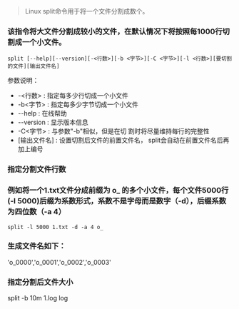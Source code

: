 >  Linux split命令用于将一个文件分割成数个。

### 该指令将大文件分割成较小的文件，在默认情况下将按照每1000行切割成一个小文件。

```
split [--help][--version][-<行数>][-b <字节>][-C <字节>][-l <行数>][要切割的文件][输出文件名]
```

参数说明：

- -<行数> : 指定每多少行切成一个小文件
- -b<字节> : 指定每多少字节切成一个小文件
- --help : 在线帮助
- --version : 显示版本信息
- -C<字节> : 与参数"-b"相似，但是在切 割时将尽量维持每行的完整性
- [输出文件名] : 设置切割后文件的前置文件名， split会自动在前置文件名后再加上编号

### 指定分割文件行数

### 例如将一个1.txt文件分成前缀为 o_ 的多个小文件，每个文件5000行(-l 5000)后缀为系数形式，系数不是字母而是数字（-d），后缀系数为四位数（-a 4）

```
split -l 5000 1.txt -d -a 4 o_
```

### 生成文件名如下：
'o_0000','o_0001','o_0002','o_0003'

 
### 指定分割后文件大小

split -b 10m 1.log log